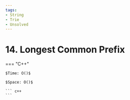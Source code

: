 ```yaml
---
tags:
- String
- Trie
- Unsolved
---
```



# 14. Longest Common Prefix

=== "C++"

    $Time: O()$

    $Space: O()$

    ``` c++
    ```